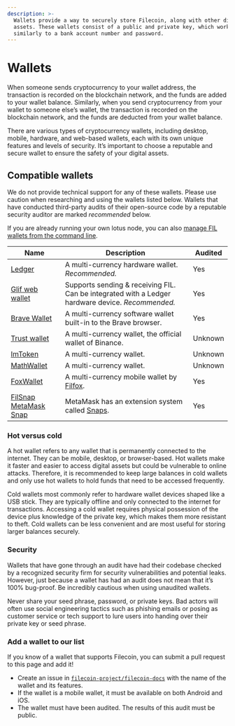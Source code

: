 ```yaml
---
description: >-
  Wallets provide a way to securely store Filecoin, along with other digital
  assets. These wallets consist of a public and private key, which work
  similarly to a bank account number and password.
---
```


# Wallets

When someone sends cryptocurrency to your wallet address, the transaction is recorded on the blockchain network, and the funds are added to your wallet balance. Similarly, when you send cryptocurrency from your wallet to someone else’s wallet, the transaction is recorded on the blockchain network, and the funds are deducted from your wallet balance.

There are various types of cryptocurrency wallets, including desktop, mobile, hardware, and web-based wallets, each with its own unique features and levels of security. It’s important to choose a reputable and secure wallet to ensure the safety of your digital assets.

## Compatible wallets

We do not provide technical support for any of these wallets. Please use caution when researching and using the wallets listed below. Wallets that have conducted third-party audits of their open-source code by a reputable security auditor are marked _recommended_ below.

If you are already running your own lotus node, you can also [manage FIL wallets from the command line](https://lotus.filecoin.io/lotus/manage/manage-fil/).

| Name                                                                                           | Description                                                                                       | Audited |
| ---------------------------------------------------------------------------------------------- | ------------------------------------------------------------------------------------------------- | ------- |
| [Ledger](https://support.ledger.com/hc/en-us/articles/4402721277329-Filecoin-FIL?support=true) | A multi-currency hardware wallet. _Recommended._                                                  | Yes     |
| [Glif web wallet](https://www.glif.io/en?txtype=send)                                          | Supports sending & receiving FIL. Can be integrated with a Ledger hardware device. _Recommended._ | Yes     |
| [Brave Wallet](https://brave.com/wallet/)                                                      | A multi-currency software wallet built-in to the Brave browser.                                   | Yes     |
| [Trust wallet](https://trustwallet.com/)                                                       | A multi-currency wallet, the official wallet of Binance.                                          | Unknown |
| [ImToken](https://token.im/)                                                                   | A multi-currency wallet.                                                                          | Unknown |
| [MathWallet](https://mathwallet.org/en-us/)                                                    | A multi-currency wallet.                                                                          | Unknown |
| [FoxWallet](https://foxwallet.com/)                                                            | A multi-currency mobile wallet by [Filfox](https://filfox.info/en).                               | Yes     |
| [FilSnap MetaMask Snap](https://snaps.metamask.io/snap/npm/filsnap/)                           | MetaMask has an extension system called [Snaps](https://metamask.io/snaps/).                      | Yes     |

### Hot versus cold

A hot wallet refers to any wallet that is permanently connected to the internet. They can be mobile, desktop, or browser-based. Hot wallets make it faster and easier to access digital assets but could be vulnerable to online attacks. Therefore, it is recommended to keep large balances in cold wallets and only use hot wallets to hold funds that need to be accessed frequently.

Cold wallets most commonly refer to hardware wallet devices shaped like a USB stick. They are typically offline and only connected to the internet for transactions. Accessing a cold wallet requires physical possession of the device plus knowledge of the private key, which makes them more resistant to theft. Cold wallets can be less convenient and are most useful for storing larger balances securely.

### Security

Wallets that have gone through an audit have had their codebase checked by a recognized security firm for security vulnerabilities and potential leaks. However, just because a wallet has had an audit does not mean that it’s 100% bug-proof. Be incredibly cautious when using unaudited wallets.

Never share your seed phrase, password, or private keys. Bad actors will often use social engineering tactics such as phishing emails or posing as customer service or tech support to lure users into handing over their private key or seed phrase.

### Add a wallet to our list

If you know of a wallet that supports Filecoin, you can submit a pull request to this page and add it!

* Create an issue in [`filecoin-project/filecoin-docs`](https://github.com/filecoin-project/filecoin-docs) with the name of the wallet and its features.
* If the wallet is a mobile wallet, it must be available on both Android and iOS.
* The wallet must have been audited. The results of this audit must be public.

